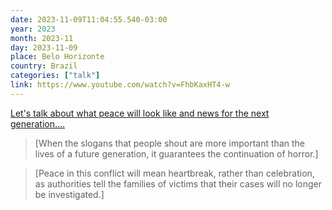 ```yaml
---
date: 2023-11-09T11:04:55.540-03:00
year: 2023
month: 2023-11
day: 2023-11-09
place: Belo Horizonte
country: Brazil
categories: ["talk"]
link: https://www.youtube.com/watch?v=FhbKaxHT4-w
---
```

[Let's talk about what peace will look like and news for the next generation....](https://www.youtube.com/watch?v=FhbKaxHT4-w)

> [When the slogans that people shout are more important than the lives of a future generation, it guarantees the continuation of horror.]

> [Peace in this conflict will mean heartbreak, rather than celebration, as authorities tell the families of victims that their cases will no longer be investigated.]
